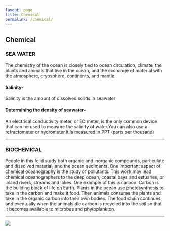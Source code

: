 ```yaml
---
layout: page
title: Chemical
permalink: /chemical/
---
```


<h2> Chemical </h2>

<h3> SEA WATER</h3>
    
  <p>  The chemistry of the ocean is closely tied to ocean circulation, climate, the plants and animals that live in the ocean, and the exchange of material with the atmosphere, cryosphere, continents, and mantle.</p>
    
<h4>Salinity-</h4>
<p> Salinity is the amount of dissolved solids in seawater</p>
        
<h4> Determining the density of seawater-</h4>
<p>  An electrical conductivity meter, or EC meter, is the only common device that can be used to measure the salinity of water.You can also use a refractometer or hydrometer.It is measured in PPT (parts per thousand) </p>
<hr>
 <h3>BIOCHEMICAL </h3>
 <p>  People in this feild study both organic and inorganic compounds, particulate and dissolved material, and the ocean sediments.
    One important aspect of chemical oceanography is the study of pollutants. This work may lead chemical oceanographers to the deep ocean, coastal bays and estuaries, or inland rivers, streams and lakes.
    One example of this is carbon. Carbon is the building block of life on Earth. Plants in the ocean use photosynthesis to take in the carbon and make it food. Then animals consume the plants and take in the organic carbon into their own bodies. The food chain continues and eventually when the animals die carbon is recycled into the soil so that it becomes available to microbes and phytoplankton.</p> 

<hr>

![](https://biomemarine.weebly.com/uploads/1/7/5/1/17515233/9967503_orig.gif)


